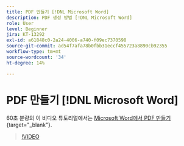 ```yaml
---
title: PDF 만들기 [!DNL Microsoft Word]
description: PDF 생성 방법 [!DNL Microsoft Word]
role: User
level: Beginner
jira: KT-13292
exl-id: a61848c0-2a24-4006-a740-f09ec7370598
source-git-commit: ad54f7afa78b0fbb31eccf455723a8890cb92355
workflow-type: tm+mt
source-wordcount: '34'
ht-degree: 14%

---
```


# PDF 만들기 [!DNL Microsoft Word]

60초 분량의 이 비디오 튜토리얼에서는 [Microsoft Word에서 PDF 만들기](https://www.adobe.com/acrobat/online/word-to-pdf.html){target="_blank"}.

>[!VIDEO](https://video.tv.adobe.com/v/342627?quality=12&learn=on&hidetitle=true)
